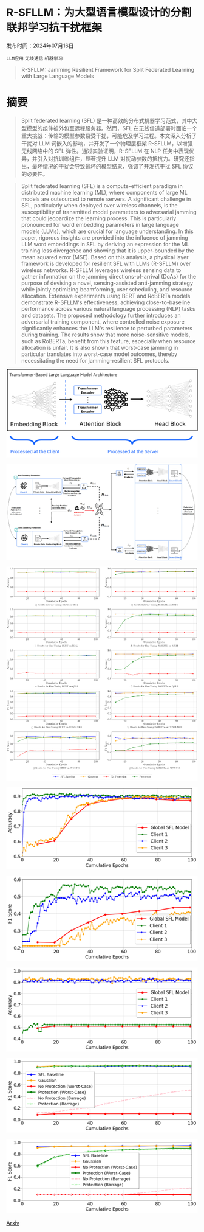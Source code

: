 # R-SFLLM：为大型语言模型设计的分割联邦学习抗干扰框架

发布时间：2024年07月16日

`LLM应用` `无线通信` `机器学习`

> R-SFLLM: Jamming Resilient Framework for Split Federated Learning with Large Language Models

# 摘要

> Split federated learning (SFL) 是一种高效的分布式机器学习范式，其中大型模型的组件被外包至远程服务器。然而，SFL 在无线信道部署时面临一个重大挑战：传输的模型参数易受干扰，可能危及学习过程。本文深入分析了干扰对 LLM 词嵌入的影响，并开发了一个物理层框架 R-SFLLM，以增强无线网络中的 SFL 弹性。通过实验证明，R-SFLLM 在 NLP 任务中表现优异，并引入对抗训练组件，显著提升 LLM 对扰动参数的抵抗力。研究还指出，最坏情况的干扰会导致最坏的模型结果，强调了开发抗干扰 SFL 协议的必要性。

> Split federated learning (SFL) is a compute-efficient paradigm in distributed machine learning (ML), where components of large ML models are outsourced to remote servers. A significant challenge in SFL, particularly when deployed over wireless channels, is the susceptibility of transmitted model parameters to adversarial jamming that could jeopardize the learning process. This is particularly pronounced for word embedding parameters in large language models (LLMs), which are crucial for language understanding. In this paper, rigorous insights are provided into the influence of jamming LLM word embeddings in SFL by deriving an expression for the ML training loss divergence and showing that it is upper-bounded by the mean squared error (MSE). Based on this analysis, a physical layer framework is developed for resilient SFL with LLMs (R-SFLLM) over wireless networks. R-SFLLM leverages wireless sensing data to gather information on the jamming directions-of-arrival (DoAs) for the purpose of devising a novel, sensing-assisted anti-jamming strategy while jointly optimizing beamforming, user scheduling, and resource allocation. Extensive experiments using BERT and RoBERTa models demonstrate R-SFLLM's effectiveness, achieving close-to-baseline performance across various natural language processing (NLP) tasks and datasets. The proposed methodology further introduces an adversarial training component, where controlled noise exposure significantly enhances the LLM's resilience to perturbed parameters during training. The results show that more noise-sensitive models, such as RoBERTa, benefit from this feature, especially when resource allocation is unfair. It is also shown that worst-case jamming in particular translates into worst-case model outcomes, thereby necessitating the need for jamming-resilient SFL protocols.

![R-SFLLM：为大型语言模型设计的分割联邦学习抗干扰框架](../../../paper_images/2407.11654/LLM_split.png)

![R-SFLLM：为大型语言模型设计的分割联邦学习抗干扰框架](../../../paper_images/2407.11654/sfl_jamming_setup_1_symbolcolor_x_LARGEFONT.jpg)

![R-SFLLM：为大型语言模型设计的分割联邦学习抗干扰框架](../../../paper_images/2407.11654/jointplot10_global.png)

![R-SFLLM：为大型语言模型设计的分割联邦学习抗干扰框架](../../../paper_images/2407.11654/qnli_all_clients_LARGEFONT.png)

![R-SFLLM：为大型语言模型设计的分割联邦学习抗干扰框架](../../../paper_images/2407.11654/figureswnut_all_clients_LARGEFONT.png)

![R-SFLLM：为大型语言模型设计的分割联邦学习抗干扰框架](../../../paper_images/2407.11654/one_jammer_only_LARGEFONT.png)

![R-SFLLM：为大型语言模型设计的分割联邦学习抗干扰框架](../../../paper_images/2407.11654/bert_barrage_conll_LARGEFONT.png)

![R-SFLLM：为大型语言模型设计的分割联邦学习抗干扰框架](../../../paper_images/2407.11654/roberta_barrage_LARGEFONT.png)

[Arxiv](https://arxiv.org/abs/2407.11654)
